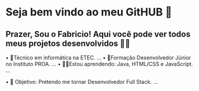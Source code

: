 <!--
### Hi there 👋
**FBmaia/FBmaia** is a ✨ _special_ ✨ repository because its `README.md` (this file) appears on your GitHub profile.

Here are some ideas to get you started:

- 🔭 I’m currently working on ...
- 🌱 I’m currently learning ...
- 👯 I’m looking to collaborate on ...
- 🤔 I’m looking for help with ...
- 💬 Ask me about ...
- 📫 How to reach me: ...
- 😄 Pronouns: ...
- ⚡ Fun fact: ...
-->

# Seja bem vindo ao meu GitHUB 👋

## Prazer, Sou o Fabricio! Aqui você pode ver todos meus projetos desenvolvidos 👨‍💻

• 🎒Técnico em informática na ETEC. ...
• 💜Formação Desenvolvedor Júnior no Instituto PROA. ...
• 👨‍💻Estou aprendendo: Java, HTML/CSS e JavaScript. ...

• 🎯 Objetivo: Pretendo me tornar Desenvolvedor Full Stack. ...
